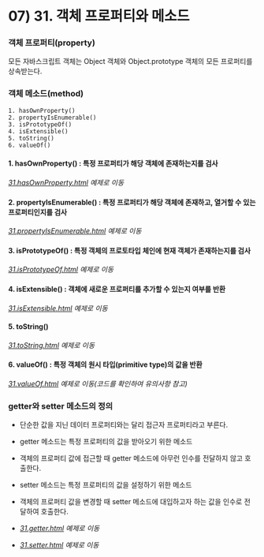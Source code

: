 # 07) 31. 객체 프로퍼티와 메소드

### 객체 프로퍼티(property)
모든 자바스크립트 객체는 Object 객체와 Object.prototype 객체의 모든 프로퍼티를 상속받는다.

### 객체 메소드(method)

	1. hasOwnProperty()
	2. propertyIsEnumerable()
	3. isPrototypeOf()
	4. isExtensible()
	5. toString()
	6. valueOf()

#### 1. hasOwnProperty() : 특정 프로퍼티가 해당 객체에 존재하는지를 검사
_[31.hasOwnProperty.html](https://github.com/DaaEun/Studying-JavaScript/blob/main/section07.object/section07.example/31.hasOwnProperty.html) 예제로 이동_

#### 2. propertyIsEnumerable() :  특정 프로퍼티가 해당 객체에 존재하고, 열거할 수 있는 프로퍼티인지를 검사
_[31.propertyIsEnumerable.html](https://github.com/DaaEun/Studying-JavaScript/blob/main/section07.object/section07.example/31.propertyIsEnumerable.html) 예제로 이동_

#### 3. isPrototypeOf() : 특정 객체의 프로토타입 체인에 현재 객체가 존재하는지를 검사 
_[31.isPrototypeOf.html](https://github.com/DaaEun/Studying-JavaScript/blob/main/section07.object/section07.example/31.isPrototypeOf.html) 예제로 이동_

#### 4. isExtensible() : 객체에 새로운 프로퍼티를 추가할 수 있는지 여부를 반환
_[31.isExtensible.html](https://github.com/DaaEun/Studying-JavaScript/blob/main/section07.object/section07.example/31.isExtensible.html) 예제로 이동_

#### 5. toString()
_[31.toString.html](https://github.com/DaaEun/Studying-JavaScript/blob/main/section07.object/section07.example/31.toString.html) 예제로 이동_

#### 6. valueOf() : 특정 객체의 원시 타입(primitive type)의 값을 반환 
_[31.valueOf.html](https://github.com/DaaEun/Studying-JavaScript/blob/main/section07.object/section07.example/31.valueOf.html) 예제로 이동(코드를 확인하여 유의사항 참고)_


### getter와 setter 메소드의 정의

- 단순한 값을 지닌 데이터 프로퍼티와는 달리 접근자 프로퍼티라고 부른다.

- getter 메소드는 특정 프로퍼티의 값을 받아오기 위한 메소드
- 객체의 프로퍼티 값에 접근할 때 getter 메소드에 아무런 인수를 전달하지 않고 호출한다.

- setter 메소드는 특정 프로퍼티의 값을 설정하기 위한 메소드
- 객체의 프로퍼티 값을 변경할 때 setter 메소드에 대입하고자 하는 값을 인수로 전달하여 호출한다.

- _[31.getter.html](https://github.com/DaaEun/Studying-JavaScript/blob/main/section07.object/section07.example/31.getter.html) 예제로 이동_

- _[31.setter.html](https://github.com/DaaEun/Studying-JavaScript/blob/main/section07.object/section07.example/31.setter.html) 예제로 이동_
